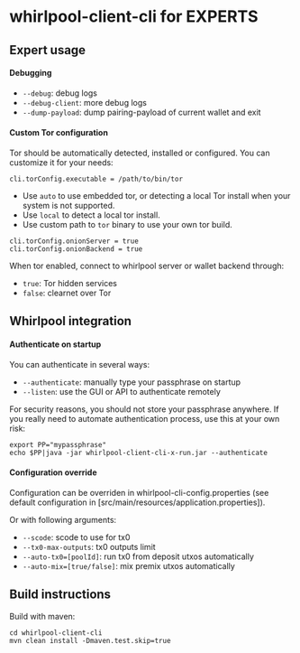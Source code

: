 # whirlpool-client-cli for EXPERTS


## Expert usage

#### Debugging
- ```--debug```: debug logs
- ```--debug-client```: more debug logs
- ```--dump-payload```: dump pairing-payload of current wallet and exit


#### Custom Tor configuration
Tor should be automatically detected, installed or configured. You can customize it for your needs:
```
cli.torConfig.executable = /path/to/bin/tor
```
- Use `auto` to use embedded tor, or detecting a local Tor install when your system is not supported.
- Use `local` to detect a local tor install.
- Use custom path to `tor` binary to use your own tor build.

```
cli.torConfig.onionServer = true
cli.torConfig.onionBackend = true
```
When tor enabled, connect to whirlpool server or wallet backend through:
- `true`: Tor hidden services 
- `false`: clearnet over Tor


## Whirlpool integration

#### Authenticate on startup
You can authenticate in several ways:
- ```--authenticate```: manually type your passphrase on startup
- ```--listen```: use the GUI or API to authenticate remotely


For security reasons, you should not store your passphrase anywhere. If you really need to automate authentication process, use this at your own risk:
```
export PP="mypassphrase"
echo $PP|java -jar whirlpool-client-cli-x-run.jar --authenticate
```


#### Configuration override
Configuration can be overriden in whirlpool-cli-config.properties (see default configuration in [src/main/resources/application.properties]).

Or with following arguments:
- ```--scode```: scode to use for tx0
- ```--tx0-max-outputs```: tx0 outputs limit
- ```--auto-tx0=[poolId]```: run tx0 from deposit utxos automatically
- ```--auto-mix=[true/false]```: mix premix utxos automatically



## Build instructions
Build with maven:

```
cd whirlpool-client-cli
mvn clean install -Dmaven.test.skip=true
```